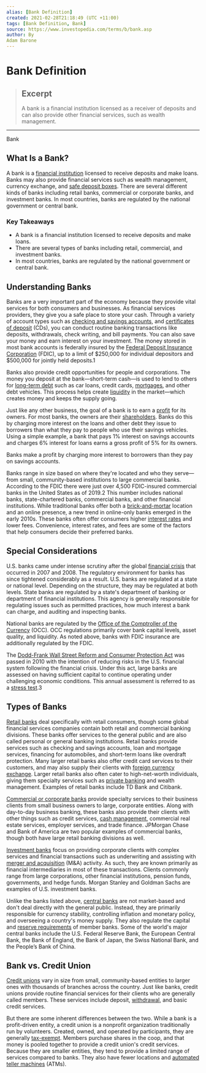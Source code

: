 ```yaml
---
alias: [Bank Definition]
created: 2021-02-28T21:18:49 (UTC +11:00)
tags: [Bank Definition, Bank]
source: https://www.investopedia.com/terms/b/bank.asp
author: By
Adam Barone
---
```


# Bank Definition

> ## Excerpt
> A bank is a financial institution licensed as a receiver of deposits and can also provide other financial services, such as wealth management.

---

Bank
## What Is a Bank?

A bank is a [financial institution](https://www.investopedia.com/terms/f/financialinstitution.asp) licensed to receive deposits and make loans. Banks may also provide financial services such as wealth management, currency exchange, and [safe deposit boxes](https://www.investopedia.com/terms/s/safe-deposit-box.asp). There are several different kinds of banks including retail banks, commercial or corporate banks, and investment banks. In most countries, banks are regulated by the national government or central bank.

### Key Takeaways

-   A bank is a financial institution licensed to receive deposits and make loans.
-   There are several types of banks including retail, commercial, and investment banks.
-   In most countries, banks are regulated by the national government or central bank.

## Understanding Banks

Banks are a very important part of the economy because they provide vital services for both consumers and businesses. As financial services providers, they give you a safe place to store your cash. Through a variety of account types such as [checking and savings accounts](https://www.investopedia.com/checking-vs-savings-accounts-4783514), and [certificates of deposit](https://www.investopedia.com/terms/c/certificateofdeposit.asp) (CDs), you can conduct routine banking transactions like deposits, withdrawals, check writing, and bill payments. You can also save your money and earn interest on your investment. The money stored in most bank accounts is federally insured by the [Federal Deposit Insurance Corporation](https://www.investopedia.com/terms/f/fdic.asp) (FDIC), up to a limit of $250,000 for individual depositors and $500,000 for jointly held deposits.1

Banks also provide credit opportunities for people and corporations. The money you deposit at the bank—short-term cash—is used to lend to others for [long-term debt](https://www.investopedia.com/terms/l/longtermdebt.asp) such as car loans, credit cards, [mortgages](https://www.investopedia.com/terms/m/mortgage.asp), and other debt vehicles. This process helps create [liquidity](https://www.investopedia.com/terms/l/liquidity.asp) in the market—which creates money and keeps the supply going.

Just like any other business, the goal of a bank is to earn a [profit](https://www.investopedia.com/terms/p/profit.asp) for its owners. For most banks, the owners are their [shareholders](https://www.investopedia.com/terms/s/shareholder.asp). Banks do this by charging more interest on the loans and other debt they issue to borrowers than what they pay to people who use their savings vehicles. Using a simple example, a bank that pays 1% interest on savings accounts and charges 6% interest for loans earns a gross profit of 5% for its owners.

Banks make a profit by charging more interest to borrowers than they pay on savings accounts.

Banks range in size based on where they're located and who they serve—from small, community-based institutions to large commercial banks. According to the FDIC there were just over 4,500 FDIC-insured commercial banks in the United States as of 2019.2 This number includes national banks, state-chartered banks, commercial banks, and other financial institutions. While traditional banks offer both a [brick-and-mortar](https://www.investopedia.com/terms/b/brickandmortar.asp) location and an online presence, a new trend in online-only banks emerged in the early 2010s. These banks often offer consumers higher [interest rates](https://www.investopedia.com/terms/i/interestrate.asp) and lower fees. Convenience, interest rates, and fees are some of the factors that help consumers decide their preferred banks.

## Special Considerations

U.S. banks came under intense scrutiny after the global [financial crisis](https://www.investopedia.com/terms/f/financial-crisis.asp) that occurred in 2007 and 2008. The regulatory environment for banks has since tightened considerably as a result. U.S. banks are regulated at a state or national level. Depending on the structure, they may be regulated at both levels. State banks are regulated by a state's department of banking or department of financial institutions. This agency is generally responsible for regulating issues such as permitted practices, how much interest a bank can charge, and auditing and inspecting banks.

National banks are regulated by the [Office of the Comptroller of the Currency](https://www.investopedia.com/terms/o/office-comptroller-currency-occ.asp) (OCC). OCC regulations primarily cover bank capital levels, asset quality, and liquidity. As noted above, banks with FDIC insurance are additionally regulated by the FDIC.

The [Dodd-Frank Wall Street Reform and Consumer Protection Act](https://www.investopedia.com/terms/d/dodd-frank-financial-regulatory-reform-bill.asp) was passed in 2010 with the intention of reducing risks in the U.S. financial system following the financial crisis. Under this act, large banks are assessed on having sufficient capital to continue operating under challenging economic conditions. This annual assessment is referred to as a [stress test](https://www.investopedia.com/terms/s/stresstesting.asp).3

## Types of Banks

[Retail banks](https://www.investopedia.com/terms/r/retailbanking.asp) deal specifically with retail consumers, though some global financial services companies contain both retail and commercial banking divisions. These banks offer services to the general public and are also called personal or general banking institutions. Retail banks provide services such as checking and savings accounts, loan and mortgage services, financing for automobiles, and short-term loans like overdraft protection. Many larger retail banks also offer credit card services to their customers, and may also supply their clients with [foreign currency exchange](https://www.investopedia.com/ask/answers/08/what-is-foreign-exchange.asp). Larger retail banks also often cater to high-net-worth individuals, giving them specialty services such as [private banking](https://www.investopedia.com/terms/p/privatebanking.asp) and wealth management. Examples of retail banks include TD Bank and Citibank.

[Commercial or corporate banks](https://www.investopedia.com/terms/c/commercialbank.asp) provide specialty services to their business clients from small business owners to large, corporate entities. Along with day-to-day business banking, these banks also provide their clients with other things such as credit services, [cash management](https://www.investopedia.com/terms/c/cash-management.asp), commercial real estate services, employer services, and trade finance. JPMorgan Chase and Bank of America are two popular examples of commercial banks, though both have large retail banking divisions as well.

[Investment banks](https://www.investopedia.com/terms/i/investmentbank.asp) focus on providing corporate clients with complex services and financial transactions such as underwriting and assisting with [merger and acquisition](https://www.investopedia.com/terms/m/mergersandacquisitions.asp) (M&A) activity. As such, they are known primarily as financial intermediaries in most of these transactions. Clients commonly range from large corporations, other financial institutions, pension funds, governments, and hedge funds. Morgan Stanley and Goldman Sachs are examples of U.S. investment banks.

Unlike the banks listed above, [central banks](https://www.investopedia.com/terms/c/centralbank.asp) are not market-based and don't deal directly with the general public. Instead, they are primarily responsible for currency stability, controlling inflation and monetary policy, and overseeing a country's money supply. They also regulate the capital and [reserve requirements](https://www.investopedia.com/terms/r/requiredreserves.asp) of member banks. Some of the world's major central banks include the U.S. Federal Reserve Bank, the European Central Bank, the Bank of England, the Bank of Japan, the Swiss National Bank, and the People’s Bank of China.

## Bank vs. Credit Union

[Credit unions](https://www.investopedia.com/terms/c/creditunion.asp) vary in size from small, community-based entities to larger ones with thousands of branches across the country. Just like banks, credit unions provide routine financial services for their clients who are generally called members. These services include deposit, [withdrawal](https://www.investopedia.com/terms/w/withdrawal.asp), and basic credit services.

But there are some inherent differences between the two. While a bank is a profit-driven entity, a credit union is a nonprofit organization traditionally run by volunteers. Created, owned, and operated by participants, they are generally [tax-exempt](https://www.investopedia.com/terms/t/tax_exempt.asp). Members purchase shares in the coop, and that money is pooled together to provide a credit union's credit services. Because they are smaller entities, they tend to provide a limited range of services compared to banks. They also have fewer locations and [automated teller machines](https://www.investopedia.com/terms/a/atm.asp) (ATMs).
